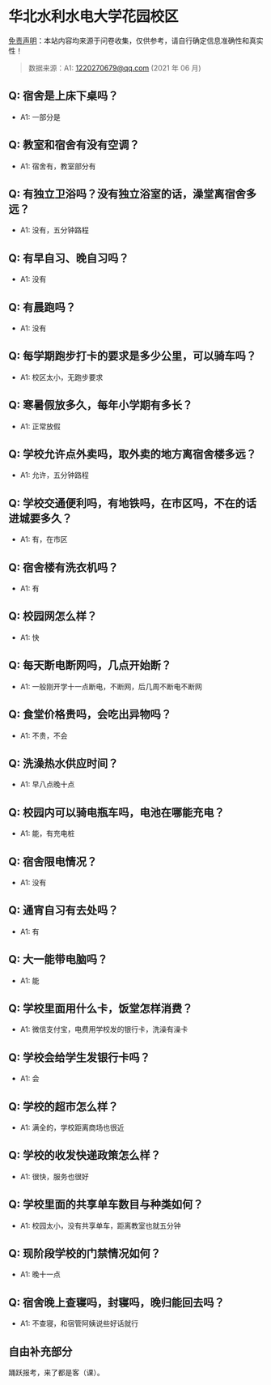 # 华北水利水电大学花园校区

[免责声明](https://colleges.chat/#_3)：本站内容均来源于问卷收集，仅供参考，请自行确定信息准确性和真实性！

> 数据来源：A1: 1220270679@qq.com (2021 年 06 月)

## Q: 宿舍是上床下桌吗？

- A1: 一部分是

## Q: 教室和宿舍有没有空调？

- A1: 宿舍有，教室部分有

## Q: 有独立卫浴吗？没有独立浴室的话，澡堂离宿舍多远？

- A1: 没有，五分钟路程

## Q: 有早自习、晚自习吗？

- A1: 没有

## Q: 有晨跑吗？

- A1: 没有

## Q: 每学期跑步打卡的要求是多少公里，可以骑车吗？

- A1: 校区太小，无跑步要求

## Q: 寒暑假放多久，每年小学期有多长？

- A1: 正常放假

## Q: 学校允许点外卖吗，取外卖的地方离宿舍楼多远？

- A1: 允许，五分钟路程

## Q: 学校交通便利吗，有地铁吗，在市区吗，不在的话进城要多久？

- A1: 有，在市区

## Q: 宿舍楼有洗衣机吗？

- A1: 有

## Q: 校园网怎么样？

- A1: 快

## Q: 每天断电断网吗，几点开始断？

- A1: 一般刚开学十一点断电，不断网，后几周不断电不断网

## Q: 食堂价格贵吗，会吃出异物吗？

- A1: 不贵，不会

## Q: 洗澡热水供应时间？

- A1: 早八点晚十点

## Q: 校园内可以骑电瓶车吗，电池在哪能充电？

- A1: 能，有充电桩

## Q: 宿舍限电情况？

- A1: 没有

## Q: 通宵自习有去处吗？

- A1: 有

## Q: 大一能带电脑吗？

- A1: 能

## Q: 学校里面用什么卡，饭堂怎样消费？

- A1: 微信支付宝，电费用学校发的银行卡，洗澡有澡卡

## Q: 学校会给学生发银行卡吗？

- A1: 会

## Q: 学校的超市怎么样？

- A1: 满全的，学校距离商场也很近

## Q: 学校的收发快递政策怎么样？

- A1: 很快，服务也很好

## Q: 学校里面的共享单车数目与种类如何？

- A1: 校园太小，没有共享单车，距离教室也就五分钟

## Q: 现阶段学校的门禁情况如何？

- A1: 晚十一点

## Q: 宿舍晚上查寝吗，封寝吗，晚归能回去吗？

- A1: 不查寝，和宿管阿姨说些好话就行

## 自由补充部分

踊跃报考，来了都是客（课）。